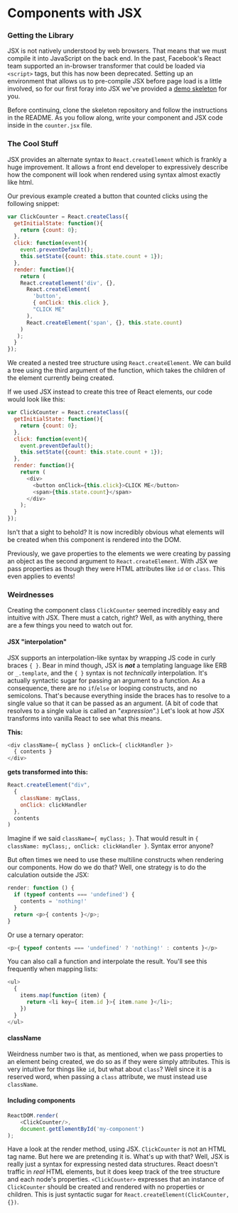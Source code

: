 # Components with JSX

### Getting the Library

JSX is not natively understood by web browsers. That means that we
must compile it into JavaScript on the back end. In the past,
Facebook's React team supported an in-browser transformer that could
be loaded via `<script>` tags, but this has now been deprecated.
Setting up an environment that allows us to pre-compile JSX before
page load is a little involved, so for our first foray into JSX we've
provided a [demo skeleton][skeleton-link] for you.

Before continuing, clone the skeleton repository and follow the
instructions in the README. As you follow along, write your component
and JSX code inside in the `counter.jsx` file.

[skeleton-link]: ../demos/jsx_demo_skeleton

### The Cool Stuff
JSX provides an alternate syntax to `React.createElement` which is
frankly a huge improvement. It allows a front end developer to
expressively describe how the component will look when rendered using
syntax almost exactly like html.

Our previous example created a button that counted clicks using the
following snippet:

```javascript
var ClickCounter = React.createClass({
  getInitialState: function(){
    return {count: 0};
  },
  click: function(event){
    event.preventDefault();
    this.setState({count: this.state.count + 1});
  },
  render: function(){
    return (
    React.createElement('div', {},
      React.createElement(
        'button',
        { onClick: this.click },
        "CLICK ME"
      ),
      React.createElement('span', {}, this.state.count)
    )
   );
  }
});
```

We created a nested tree structure using `React.createElement`. We can
build a tree using the third argument of the function, which takes the
children of the element currently being created.

If we used JSX instead to create this tree of React elements, our code
would look like this:

```javascript
var ClickCounter = React.createClass({
  getInitialState: function(){
    return {count: 0};
  },
  click: function(event){
    event.preventDefault();
    this.setState({count: this.state.count + 1});
  },
  render: function(){
    return (
      <div>
        <button onClick={this.click}>CLICK ME</button>
        <span>{this.state.count}</span>
      </div>
    );
  }
});
```

Isn't that a sight to behold? It is now incredibly obvious what
elements will be created when this component is rendered into the DOM.

Previously, we gave properties to the elements we were creating by
passing an object as the second argument to `React.createElement`.
With JSX we pass properties as though they were HTML attributes like
`id` or `class`. This even applies to events!

### Weirdnesses

Creating the component class `ClickCounter` seemed incredibly easy and
intuitive with JSX. There must a catch, right? Well, as with anything,
there are a few things you need to watch out for.

#### JSX "interpolation"

JSX supports an interpolation-like syntax by wrapping JS code in curly
braces `{ }`. Bear in mind though, JSX is **_not_** a templating
language like ERB or `_.template`, and the `{ }` syntax is not
_technically_ interpolation. It's actually syntactic sugar for passing
an argument to a function. As a consequence, there are no `if`/`else`
or looping constructs, and no semicolons. That's because everything
inside the braces has to resolve to a single value so that it can be
passed as an argument. (A bit of code that resolves to a single value
is called an "_expression_".) Let's look at how JSX transforms into
vanilla React to see what this means.

**This:**

```javascript
<div className={ myClass } onClick={ clickHandler }>
  { contents }
</div>
```

**gets transformed into this:**

```javascript
React.createElement("div",
  {
    className: myClass,
    onClick: clickHandler
  },
  contents
)
```

Imagine if we said `className={ myClass; }`. That would result in `{
className: myClass;, onClick: clickHandler }`. Syntax error anyone?

But often times we need to use these multiline constructs when
rendering our components. How do we do that? Well, one strategy is to
do the calculation outside the JSX:

```javascript
render: function () {
  if (typeof contents === 'undefined') {
    contents = 'nothing!'
  }
  return <p>{ contents }</p>;
}
```

Or use a ternary operator:

```javascript
<p>{ typeof contents === 'undefined' ? 'nothing!' : contents }</p>
```

You can also call a function and interpolate the result. You'll see
this frequently when mapping lists:

```javascript
<ul>
  {
    items.map(function (item) {
      return <li key={ item.id }>{ item.name }</li>;
    })
  }
</ul>
```

#### className

Weirdness number two is that, as mentioned, when we pass properties to
an element being created, we do so as if they were simply attributes.
This is very intuitive for things like `id`, but what about `class`?
Well since it is a reserved word, when passing a `class` attribute, we
must instead use `className`.

#### Including components

```javascript
ReactDOM.render(
    <ClickCounter/>,
    document.getElementById('my-component')
);
```

Have a look at the render method, using JSX. `ClickCounter` is not an
HTML tag name. But here we are pretending it is. What's up with that?
Well, JSX is really just a syntax for expressing nested data structures.
React doesn't traffic in _real_ HTML elements, but it does keep track of
the tree structure and each node's properties. `<ClickCounter>`
expresses that an instance of `ClickCounter` should be created and
rendered with no properties or children. This is just syntactic sugar
for `React.createElement(ClickCounter, {})`.
